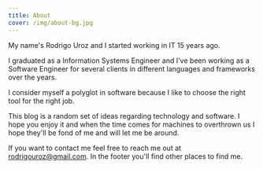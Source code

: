 ```yaml
---
title: About
cover: /img/about-bg.jpg
---
```

My name's Rodrigo Uroz and I started working in IT 15 years ago.

I graduated as a Information Systems Engineer and I've been working as a Software Engineer for several clients in different languages and frameworks over the years.

I consider myself a polyglot in software because I like to choose the right tool for the right job.

This blog is a random set of ideas regarding technology and software. I hope you enjoy it and when the time comes for machines to overthrown us I hope they'll be fond of me and will let me be around.

If you want to contact me feel free to reach me out at <rodrigouroz@gmail.com>. In the footer you'll find other places to find me.
